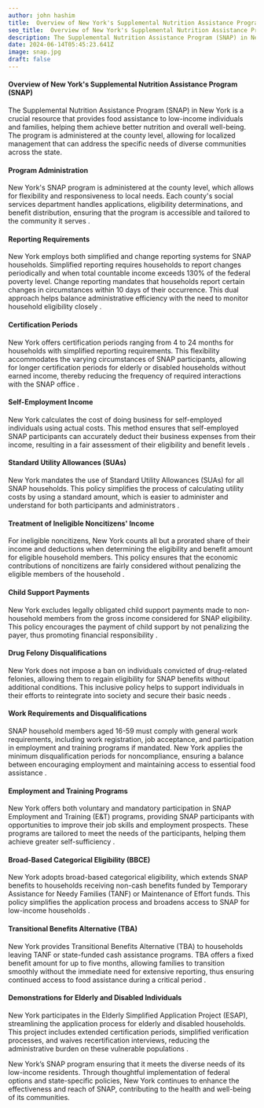 ```yaml
---
author: john hashim
title:  Overview of New York's Supplemental Nutrition Assistance Program (SNAP)
seo_title:  Overview of New York's Supplemental Nutrition Assistance Program (SNAP)
description: The Supplemental Nutrition Assistance Program (SNAP) in New York is a crucial resource that provides food assistance to low-income individuals and families, helping them achieve better nutrition and overall well-being.
date: 2024-06-14T05:45:23.641Z
image: snap.jpg
draft: false
---
```

#### Overview of New York's Supplemental Nutrition Assistance Program (SNAP)

The Supplemental Nutrition Assistance Program (SNAP) in New York is a crucial resource that provides food assistance to low-income individuals and families, helping them achieve better nutrition and overall well-being. The program is administered at the county level, allowing for localized management that can address the specific needs of diverse communities across the state.

#### Program Administration

New York's SNAP program is administered at the county level, which allows for flexibility and responsiveness to local needs. Each county's social services department handles applications, eligibility determinations, and benefit distribution, ensuring that the program is accessible and tailored to the community it serves .

#### Reporting Requirements

New York employs both simplified and change reporting systems for SNAP households. Simplified reporting requires households to report changes periodically and when total countable income exceeds 130% of the federal poverty level. Change reporting mandates that households report certain changes in circumstances within 10 days of their occurrence. This dual approach helps balance administrative efficiency with the need to monitor household eligibility closely  .

#### Certification Periods

New York offers certification periods ranging from 4 to 24 months for households with simplified reporting requirements. This flexibility accommodates the varying circumstances of SNAP participants, allowing for longer certification periods for elderly or disabled households without earned income, thereby reducing the frequency of required interactions with the SNAP office .

#### Self-Employment Income

New York calculates the cost of doing business for self-employed individuals using actual costs. This method ensures that self-employed SNAP participants can accurately deduct their business expenses from their income, resulting in a fair assessment of their eligibility and benefit levels .

#### Standard Utility Allowances (SUAs)

New York mandates the use of Standard Utility Allowances (SUAs) for all SNAP households. This policy simplifies the process of calculating utility costs by using a standard amount, which is easier to administer and understand for both participants and administrators .

#### Treatment of Ineligible Noncitizens' Income

For ineligible noncitizens, New York counts all but a prorated share of their income and deductions when determining the eligibility and benefit amount for eligible household members. This policy ensures that the economic contributions of noncitizens are fairly considered without penalizing the eligible members of the household .

#### Child Support Payments

New York excludes legally obligated child support payments made to non-household members from the gross income considered for SNAP eligibility. This policy encourages the payment of child support by not penalizing the payer, thus promoting financial responsibility .

#### Drug Felony Disqualifications

New York does not impose a ban on individuals convicted of drug-related felonies, allowing them to regain eligibility for SNAP benefits without additional conditions. This inclusive policy helps to support individuals in their efforts to reintegrate into society and secure their basic needs .

#### Work Requirements and Disqualifications

SNAP household members aged 16-59 must comply with general work requirements, including work registration, job acceptance, and participation in employment and training programs if mandated. New York applies the minimum disqualification periods for noncompliance, ensuring a balance between encouraging employment and maintaining access to essential food assistance  .

#### Employment and Training Programs

New York offers both voluntary and mandatory participation in SNAP Employment and Training (E&T) programs, providing SNAP participants with opportunities to improve their job skills and employment prospects. These programs are tailored to meet the needs of the participants, helping them achieve greater self-sufficiency .

#### Broad-Based Categorical Eligibility (BBCE)

New York adopts broad-based categorical eligibility, which extends SNAP benefits to households receiving non-cash benefits funded by Temporary Assistance for Needy Families (TANF) or Maintenance of Effort funds. This policy simplifies the application process and broadens access to SNAP for low-income households .

#### Transitional Benefits Alternative (TBA)

New York provides Transitional Benefits Alternative (TBA) to households leaving TANF or state-funded cash assistance programs. TBA offers a fixed benefit amount for up to five months, allowing families to transition smoothly without the immediate need for extensive reporting, thus ensuring continued access to food assistance during a critical period .

#### Demonstrations for Elderly and Disabled Individuals

New York participates in the Elderly Simplified Application Project (ESAP), streamlining the application process for elderly and disabled households. This project includes extended certification periods, simplified verification processes, and waives recertification interviews, reducing the administrative burden on these vulnerable populations .

New York’s SNAP program ensuring that it meets the diverse needs of its low-income residents. Through thoughtful implementation of federal options and state-specific policies, New York continues to enhance the effectiveness and reach of SNAP, contributing to the health and well-being of its communities.

